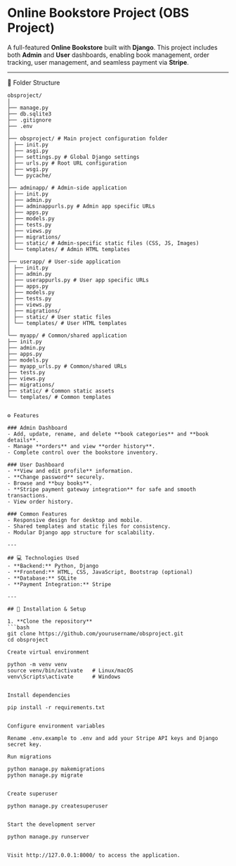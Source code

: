 # Online Bookstore Project (OBS Project)

A full-featured **Online Bookstore** built with **Django**. This project includes both **Admin** and **User** dashboards, enabling book management, order tracking, user management, and seamless payment via **Stripe**.

---

📁 Folder Structure

```
obsproject/
│
├── manage.py
├── db.sqlite3
├── .gitignore
├── .env
│
├── obsproject/ # Main project configuration folder
│ ├── init.py
│ ├── asgi.py
│ ├── settings.py # Global Django settings
│ ├── urls.py # Root URL configuration
│ ├── wsgi.py
│ └── pycache/
│
├── adminapp/ # Admin-side application
│ ├── init.py
│ ├── admin.py
│ ├── adminappurls.py # Admin app specific URLs
│ ├── apps.py
│ ├── models.py
│ ├── tests.py
│ ├── views.py
│ ├── migrations/
│ ├── static/ # Admin-specific static files (CSS, JS, Images)
│ └── templates/ # Admin HTML templates
│
├── userapp/ # User-side application
│ ├── init.py
│ ├── admin.py
│ ├── userappurls.py # User app specific URLs
│ ├── apps.py
│ ├── models.py
│ ├── tests.py
│ ├── views.py
│ ├── migrations/
│ ├── static/ # User static files
│ └── templates/ # User HTML templates
│
└── myapp/ # Common/shared application
├── init.py
├── admin.py
├── apps.py
├── models.py
├── myapp_urls.py # Common/shared URLs
├── tests.py
├── views.py
├── migrations/
├── static/ # Common static assets
└── templates/ # Common templates


⚙️ Features    

### Admin Dashboard
- Add, update, rename, and delete **book categories** and **book details**.
- Manage **orders** and view **order history**.
- Complete control over the bookstore inventory.

### User Dashboard
- **View and edit profile** information.
- **Change password** securely.
- Browse and **buy books**.
- **Stripe payment gateway integration** for safe and smooth transactions.
- View order history.

### Common Features
- Responsive design for desktop and mobile.
- Shared templates and static files for consistency.
- Modular Django app structure for scalability.

---

## 💻 Technologies Used
- **Backend:** Python, Django  
- **Frontend:** HTML, CSS, JavaScript, Bootstrap (optional)  
- **Database:** SQLite  
- **Payment Integration:** Stripe  

---

## 🚀 Installation & Setup

1. **Clone the repository**
```bash
git clone https://github.com/yourusername/obsproject.git
cd obsproject

Create virtual environment

python -m venv venv
source venv/bin/activate   # Linux/macOS
venv\Scripts\activate      # Windows


Install dependencies

pip install -r requirements.txt


Configure environment variables

Rename .env.example to .env and add your Stripe API keys and Django secret key.

Run migrations

python manage.py makemigrations
python manage.py migrate


Create superuser

python manage.py createsuperuser


Start the development server

python manage.py runserver


Visit http://127.0.0.1:8000/ to access the application.





